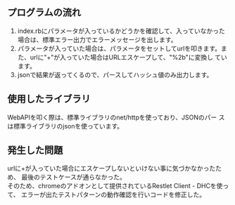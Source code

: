 ## プログラムの流れ
1. index.rbにパラメータが入っているかどうかを確認して、入っていなかった場合は、標準エラー出力でエラーメッセージを出します。  
2. パラメータが入っていた場合は、パラメータをセットしてurlを叩きます。また、urlに"+"が入っていた場合はURLエスケープして、"%2b"に変換し
ています。  
3. jsonで結果が返ってくるので、パースしてハッシュ値のみ出力します。

## 使用したライブラリ
WebAPIを叩く際は、標準ライブラリのnet/httpを使っており、JSONのパー
スは標準ライブラリのjsonを使っています。

## 発生した問題
urlに+が入っていた場合にエスケープしないといけない事に気づかなかったため、
最後のテストケースが通らなかった。  
そのため、chromeのアドオンとして提供されているRestlet Client - DHCを使って、
エラーが出たテストパターンの動作確認を行いコードを修正した。
